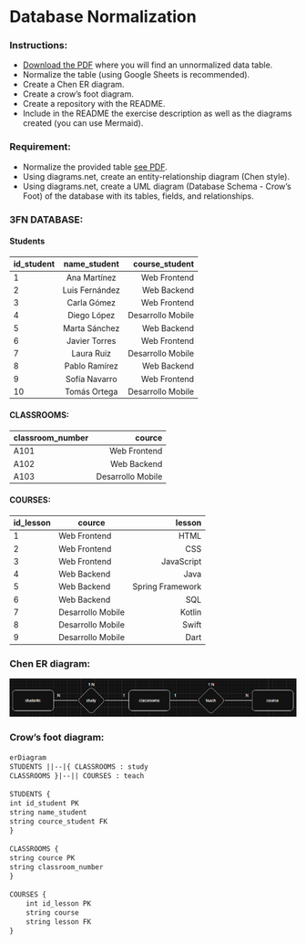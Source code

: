 # Database Normalization

### Instructions:

- [Download the PDF](./assets/Ejercicio%201%20-%20DB.pdf) where you will find an unnormalized data table.
- Normalize the table (using Google Sheets is recommended).
- Create a Chen ER diagram.
- Create a crow’s foot diagram.
- Create a repository with the README.
- Include in the README the exercise description as well as the diagrams created (you can use Mermaid).

### Requirement:

- Normalize the provided table [see PDF](./assets/Ejercicio%201%20-%20DB.pdf).
- Using diagrams.net, create an entity-relationship diagram (Chen style).
- Using diagrams.net, create a UML diagram (Database Schema - Crow’s Foot) of the database with its tables, fields, and relationships.

### 3FN DATABASE:

#### Students

| id_student |  name_student  |    course_student |
| ---------- | :------------: | ----------------: |
| 1          |  Ana Martínez  |      Web Frontend |
| 2          | Luis Fernández |       Web Backend |
| 3          |  Carla Gómez   |      Web Frontend |
| 4          |  Diego López   | Desarrollo Mobile |
| 5          | Marta Sánchez  |       Web Backend |
| 6          | Javier Torres  |      Web Frontend |
| 7          |   Laura Ruiz   | Desarrollo Mobile |
| 8          | Pablo Ramírez  |       Web Backend |
| 9          | Sofía Navarro  |      Web Frontend |
| 10         |  Tomás Ortega  | Desarrollo Mobile |

#### CLASSROOMS:

| classroom_number |            cource |
| ---------------- | ----------------: |
| A101             |      Web Frontend |
| A102             |       Web Backend |
| A103             | Desarrollo Mobile |

#### COURSES:

| id_lesson | cource            |           lesson |
| --------- | ----------------- | ---------------: |
| 1         | Web Frontend      |             HTML |
| 2         | Web Frontend      |              CSS |
| 3         | Web Frontend      |       JavaScript |
| 4         | Web Backend       |             Java |
| 5         | Web Backend       | Spring Framework |
| 6         | Web Backend       |              SQL |
| 7         | Desarrollo Mobile |           Kotlin |
| 8         | Desarrollo Mobile |            Swift |
| 9         | Desarrollo Mobile |             Dart |

### Chen ER diagram:

<img alt="Chen ER diagram" src="./assets/image.png" />

### Crow’s foot diagram:

```mermaid
erDiagram
STUDENTS ||--|{ CLASSROOMS : study
CLASSROOMS }|--|| COURSES : teach

STUDENTS {
int id_student PK
string name_student
string cource_student FK
}

CLASSROOMS {
string cource PK
string classroom_number 
}

COURSES {
    int id_lesson PK
    string course
    string lesson FK
}

```